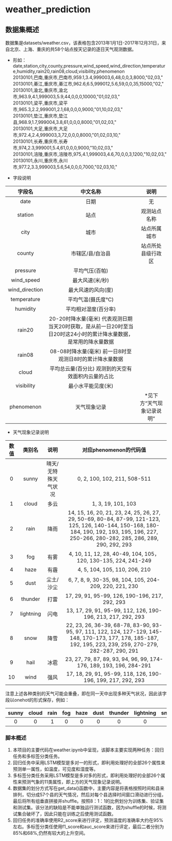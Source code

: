# weather_prediction

## 数据集概述
数据集是datasets/weather.csv，该表格包含2013年1月1日-2017年12月31日，来自北京、上海、重庆的共58个站点按天记录的逐日天气观测数据。
- 形如：
date,station,city,county,pressure,wind_speed,wind_direction,temperature,humidity,rain20,rain08,cloud,visibility,phenomenon  
20130101,巴南,重庆市,巴南市,959.1,3.4,999003,6,48,0,0,3,8000,"02,03,"  
20130101,綦江,重庆市,綦江市,962.6,6.5,999012,5.6,59,0,0,35,15000,"02,"  
20130101,渝北,重庆市,渝北市,963.9,4.1,999003,5.9,44,0,0,0,10000,"01,02,03,"  
20130101,梁平,重庆市,梁平市,965.3,2.2,999001,2.1,68,0,0,0,9000,"01,10,02,03,"  
20130101,垫江,重庆市,垫江县,968.9,1.7,999004,3.8,61,0,0,0,8000,"01,02,03,"  
20130101,大足,重庆市,大足市,972.4,2.4,999003,3,72,0,0,0,8000,"01,02,03,10,"  
20130101,长寿,重庆市,长寿市,974,2.3,999001,5.4,61,0,0,0,9000,"10,02,03,"  
20130101,涪陵,重庆市,涪陵市,975,4.1,999003,4.6,70,0,0,3,1200,"10,02,03,"  
20130101,永川,重庆市,永川市,977.2,3.3,999003,5.6,54,0,0,0,7000,"02,03,10,"

- 字段说明

| 字段名 | 中文名称 | 说明 |
| :-: | :-: | :-: | 
| date | 日期 | 无 |
| station | 站点 | 观测站点名称|
| city	| 城市|	站点所属城市|
| county	| 市辖区/县/自治县	| 站点所处县级行政区|
| pressure |	平均气压(百帕)	| 
| wind_speed |	最大风速(米/秒)|
| wind_direction	| 最大风速的风向(度)| 
| temperature |	平均气温(摄氏度℃)|
| humidity	| 平均相对湿度(百分率)	|
| rain20	| 20-20时降水量(毫米)	代表观测日期当天20时获取，是从前一日20时至当日20时这24小时的累计降水量数据，是常用的降水量数据|
| rain08 |	08-08时降水量(毫米)	前一日8时至观测日8时的累计降水量数据|
| cloud	| 平均总云量(百分比)	观测到的天空有效面积内云量的占比|
| visibility	|最小水平能见度(米)	|
| phenomenon |	天气现象记录	| *见下方“天气现象记录说明”|

- 天气现象记录说明

| 数值 | 类别名 |  说明 | 对应phenomenon的代码值 |
| :--: | :--: | :--: |  :--: |
| 0 | sunny | 晴天/无特殊天气状况 | 0, 2, 100, 102, 211, 508-511 |
| 1 | cloud | 多云 | 1, 3, 19, 101, 103 |
| 2 | rain | 降雨 | 14, 15, 16, 20, 21, 23, 24, 25, 26, 27, 29, 50-69, 80-84, 87-99, 121-123, 125, 126, 140-144, 150-168, 180-184, 190, 192, 193, 195, 196, 227, 250-266, 280-282, 285, 286, 289, 290, 292, 293 |
| 3 | fog | 有雾 | 4, 10, 11, 12, 28, 40-49, 104, 105，120, 130-135, 224, 241-249 |
| 4 | haze | 有霾 | 4, 5, 104, 105, 110, 206, 210 |
| 5 | dust | 尘土/沙尘 | 6, 7, 8, 9, 30-35, 98, 104, 105, 204-209, 220, 221, 230 |
| 6 | thunder | 打雷 | 17, 29, 91, 95-99, 126, 190-196, 217, 292, 293 |
| 7 | lightning | 闪电 | 13, 17, 29, 91, 95-99, 112, 126, 190-196, 213, 217, 292, 293 |
| 8 | snow | 降雪 | 22, 23, 26, 36-39, 68-78, 83-90, 93-95, 97, 111, 122, 124, 127-129, 145-148, 170-173, 177, 178, 185-187, 192, 195, 223, 239, 259, 270-279, 282-287, 290, 291 |
| 9 | hail | 冰雹 | 23, 27, 79, 87, 89, 93, 94, 96, 99, 174-176, 189, 193, 196, 284-291 |
| 10 | wind | 强风 | 17, 18, 29, 91, 95-99, 118, 126, 190-196, 199, 217, 292, 293 |

注意上述各种类别的天气可能会重叠，即在同一天中出现多种天气状况，因此该字段以onehot的形式保存，例如：

| sunny | cloud |  rain | fog | haze | dust | thunder | lightning | snow | hail | wind |
| :--: | :--: | :--: |  :--: |  :--: |  :--: |  :--: |  :--: |  :--: |  :--: |  :--: |
| 0 | 0 | 1 | 0 | 0 | 0 | 0 | 0 | 1 | 1 | 0 |

### 脚本概述
1. 本项目的主要代码在weather.ipynb中呈现，该脚本主要实现两种任务：回归任务和多标签分类任务。
2. 回归任务中采用LSTM模型是多对一的形式，即利用处理好的全部26个属性来预测单一属性，如温度，可见度和湿度等。
3. 多标签分类任务采用LSTM模型是多对多的形式，即利用处理好的全部26个属性来预测气象的11类属性，即上方的天气现象记录说明。
4. 数据集的划分方式写在get_data()函数中，主要内容是将表格按照时间和县来排列，切分成57个县的天气情况，然后对每个县选择时间窗口滑动进行分组，最后将所有组垂直拼接并shuffle。按照8：1：1的比例划分为训练集、验证集和测试集。该分法的缺陷是不能单独运行测试函数，因为shuffle的时候，将测试集合破坏了，因此只能在训练之后使用测试函数。
5. 回归任务的准确率使用R2_score来进行评定，预测温度的准确率大约在95%左右。多标签分类任使用f1_score和auc_score来进行评定，最后二者分别为85%和68%,仍然有较大的上升空间。
